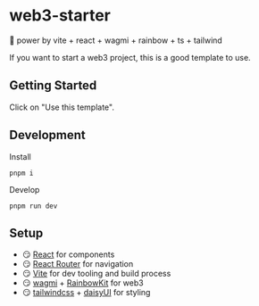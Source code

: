 # web3-starter

💖 power by vite + react + wagmi + rainbow + ts + tailwind

If you want to start a web3 project, this is a good template to use.

## Getting Started

Click on "Use this template".

## Development

Install

```
pnpm i
```

Develop

```
pnpm run dev
```

## Setup

- 😏 [React](https://reactjs.org/) for components
- 😏 [React Router](https://reactrouter.com/en/main) for navigation
- 😏 [Vite](https://vitejs.dev/) for dev tooling and build process
- 😏 [wagmi](https://wagmi.sh/) + [RainbowKit](https://www.rainbowkit.com/) for web3
- 😏 [tailwindcss](https://tailwindcss.com/) + [daisyUI](https://daisyui.com/) for styling
